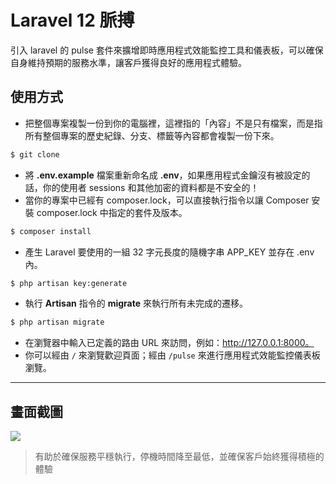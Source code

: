 # Laravel 12 脈搏

引入 laravel 的 pulse 套件來擴增即時應用程式效能監控工具和儀表板，可以確保自身維持預期的服務水準，讓客戶獲得良好的應用程式體驗。

## 使用方式
- 把整個專案複製一份到你的電腦裡，這裡指的「內容」不是只有檔案，而是指所有整個專案的歷史紀錄、分支、標籤等內容都會複製一份下來。
```sh
$ git clone
```
- 將 __.env.example__ 檔案重新命名成 __.env__，如果應用程式金鑰沒有被設定的話，你的使用者 sessions 和其他加密的資料都是不安全的！
- 當你的專案中已經有 composer.lock，可以直接執行指令以讓 Composer 安裝 composer.lock 中指定的套件及版本。
```sh
$ composer install
```
- 產生 Laravel 要使用的一組 32 字元長度的隨機字串 APP_KEY 並存在 .env 內。
```sh
$ php artisan key:generate
```
- 執行 __Artisan__ 指令的 __migrate__ 來執行所有未完成的遷移。
```sh
$ php artisan migrate
```
- 在瀏覽器中輸入已定義的路由 URL 來訪問，例如：http://127.0.0.1:8000。
- 你可以經由 `/` 來瀏覽歡迎頁面；經由 `/pulse` 來進行應用程式效能監控儀表板瀏覽。

----

## 畫面截圖
![](https://i.imgur.com/Vnz5ztb.png)
> 有助於確保服務平穩執行，停機時間降至最低，並確保客戶始終獲得積極的體驗
